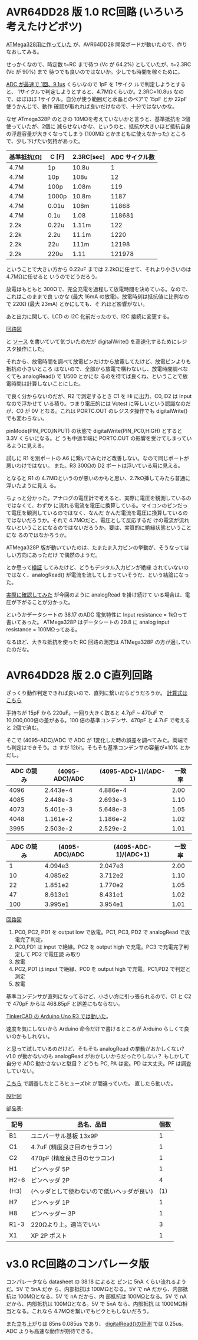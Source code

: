 # AVR64DD28 版 1.0 RC回路 (いろいろ考えたけどボツ)
<!-- {{{ -->
[ATMega328用に作っていた](../RC直列回路計算.md) が、AVR64DD28 開発ボードが動いたので、作り
なおしてみる。

せっかくなので、時定数 t=RC まで待つ (Vc が 64.2%) としていたが、t=2.3RC (Vc が 90%) まで
待つでも良いのではないか。少しでも時間を稼ぐために。

[ADC が最速で 1回、9.1us](../../MiconBoards/AVR64DD28/README.md) くらいなので 1pF を 1サイク
ルで判定しようとすると、 1サイクルで判定しようとすると、4.7MΩくらいか。2.3RC=10.8us なの
で、ほぼほぼ 1サイクル。自分が使う範囲だと水晶とのペアで 15pF とか 22pF 使うかんじで、動作
確認が取れれば良いだけなので、十分ではないかな。

なぜ ATmega328P のときの 10MΩを考えていないかと言うと、基準抵抗を 3個使っていたが、2個に
減らせないかな、というのと、抵抗が大きいほど抵抗自身の浮遊容量が大きくなってしまう (100MΩ
とかまともに使えなかった) ところで、少し下げたい気持があった。

| 基準抵抗[Ω] | C [F] | 2.3RC[sec] | ADC サイクル数 |
| ---          | ---   | ---        | ---            |
| 4.7M         |  1p   |  10.8u     |  1             |
| 4.7M         | 10p   |  108u      |  12            |
| 4.7M         | 100p  |  1.08m     |  119           |
| 4.7M         | 1000p |  10.8m     |  1187          |
| 4.7M         | 0.01u |   108m     |  11868         |
| 4.7M         |  0.1u |  1.08      |  118681        |
| 2.2k         | 0.22u |  1.11m     |  122           |
| 2.2k         |  2.2u |  11.1m     |  1220          |
| 2.2k         |   22u |   111m     |  12198         |
| 2.2k         |  220u |   1.11     |  121978        |

ということで大きい方から 0.22uF までは 2.2kΩに任せて、それより小さいのは 4.7MΩに任せると
いうのでどうだろう。

放電はもともと 300Ωで、完全充電を過程して放電時間を決めている。なので、これはこのままで良
いかな (最大 16mA の放電)。放電時刻は抵抗値に比例なので 220Ω (最大 23mA) とかにしても、そ
れほど影響がない。

あと出力に関して、LCD の I2C 化前だったので、I2C 接続に変更する。

[回路図](./v1.0/kicad/CapMeter_AVR64DD28_1.0/CapMeter_AVR64DD28_1.0.pdf)

と
[ソース](./v1.0/arduino/CMeterAVR64DD28_1.0/CMeterAVR64DD28_1.0.ino)
を書いていて気づいたのだが digitalWrite() を高速化するためにレジスタ操作にした。

それから、放電時間を調べて放電ピンだけから放電してたけど、放電ピンよりも抵抗の小さいところ
はないので、全部から放電で構わないし、放電時間調べなくても analogRead() で 1/500 とかにな
るのを待てば良くね、ということで放電時間は計算しないことにした。

で良く分からないのだが、R2 で測定するとき C1 を Hi に出力、C0, D2 は Input なので浮かせて
いる積り。つまり電圧的には Vctest に等しいという認識なのだが、C0 が 0V となる。これは
PORTC.OUT のレジスタ操作でも digitalWrite() でも変わらない。

pinMode(PIN_PC0,INPUT) の状態で digitalWrite(PIN_PC0,HIGH) とすると 3.3V くらいになる。ど
うも中途半端に PORTC.OUT の影響を受けてしまっているように見える。

試しに R1 を別ポートの A6 に繋いでみたけど改善しない。なので同じポートが悪いわけではない。
また。R3 300Ωの D2 ポートは浮いている用に見える。

となると R1 の 4.7MΩというのが悪いのかもと思い、2.7kΩ挿してみたら普通に浮いたように見え
る。

ちょっと分かった。アナログの電圧計で考えると、実際に電圧を観測しているのではなくて、わずか
に流れる電流を電圧に換算している。マイコンのピンだって電圧を観測しているのではなく、なんだ
かんだ電流を電圧に換算しているのではないだろうか。それで 4.7MΩだと、電圧として反応するだ
けの電流が流れないということになるのではないだろうか。要は、実質的に絶縁状態ということにな
るのではなかろうか。

ATMega328P 版が動いていたのは、たまたま入力ピンの挙動が、そうなってほしい方向にあっただけ
で偶然のようだ。

とか思って[検証](../../MiconBoards/AVR64DD28/) してみたけど、どうもデジタル入力ピンが絶縁
されていないのではなく、analogRead() が電流を流してしまっていそうだ、という結論になった。

[実際に確認してみた](../../MiconBoards/AVR64DD28/) が今回のように analogRead を掛け続けて
いる場合は、電圧が下がることが分かった。

というかデータシートの 38.17 のADC 電気特性に Input resistance = 1kΩって書いてあった。
ATMega328P はデータシートの 29.8 に analog input resistance = 100MΩってある。

なるほど、大きな抵抗を使った RC 回路の測定は ATMega328P の方が適していたのだな。

<!-- }}} -->

# AVR64DD28 版 2.0 C直列回路

ざっくり動作判定できれば良いので、直列に繋いだらどうだろうか。
[計算式はこちら](./C直列回路.md)

手持ちが 15pF から 220uF。一回り大きく取ると 4.7pF ~ 470uF で 10,000,000倍の差がある。100
倍の基準コンデンサ、470pF と 4.7uF で考えると 2個で済む。 

そこで (4095-ADC)/ADC で ADC が 1変化した時の誤差を調べてみた。両端でも判定はできそう。さ
すが 12bit。そもそも基準コンデンサの容量が±10% とかだし。

| ADC の読み | (4095-ADC)/ADC | (4095-ADC+1)/(ADC-1) | 一致率 |
| ---        | ---            | ---                  | ---    |
| 4096       | 2.443e-4       | 4.886e-4             | 2.00   |
| 4085       | 2.448e-3       | 2.693e-3             | 1.10   |
| 4073       | 5.401e-3       | 5.648e-3             | 1.05   |
| 4048       | 1.161e-2       | 1.186e-2             | 1.02   |
| 3995       | 2.503e-2       | 2.529e-2             | 1.01   |

| ADC の読み | (4095-ADC)/ADC | (4095-ADC-1)/(ADC+1) | 一致率 |
| ---        | ---            | ---                  | ---    |
| 1          | 4.094e3        | 2.047e3              | 2.00   |
| 10         | 4.085e2        | 3.712e2              | 1.10   |
| 22         | 1.851e2        | 1.770e2              | 1.05   |          
| 47         | 8.613e1        | 8.431e1              | 1.02   |
| 100        | 3.995e1        | 3.954e1              | 1.01   |

[回路図](./v2.0/CapMeterAvr64_v2.0/CapMeterAvr64_v2.0.pdf)

1. PC0, PC2, PD1 を output low で放電。PC1, PC3, PD2 で analogRead で放電完了判定。
1. PC0,PD1 は input で絶縁。PC2 を output high で充電。PC3 で充電完了判定して PD2 で電圧読
   み取り
1. 放電
1. PC2, PD1 は input で絶縁、PC0 を output high で充電。PC1,PD2 で判定と測定
1. 放電

基準コンデンサが直列になってるけど、小さい方に引っ張られるので、C1 と C2 で 470pF からは
468.85pF と誤差にもならない。

[TinkerCAD の Arduino Uno R3 では動いた](https://www.tinkercad.com/things/6FRR9RiKOJp-)。

速度を気にしないから Arduino 命令だけで書けるところが Arduino らしくて良いのかもしれない。

と思って試しているのだけど、そもそも analogRead の挙動がおかしくない?
v1.0 が動かないのも analogRead がおかしいからだったりしない？
もしかして自分で ADC 動かさないと駄目？
どうも PC, PA は変。PD は大丈夫。PF は調査していない。

[こちら](../../MiconBoards/AVR64DD28/README.md) で調査したところヒューズbit が間違っていた。
直したら動いた。

[設計図](./v2.0/CapMeterAvr64_v2.0.pdf)

部品表:

| 記号 | 品名、品目 | 個数 |
| --- | --- | --- |
| B1 | ユニバーサル基板 13x9P | 1 |
| C1 | 4.7uF (精度良さ目のセラコン) | 1 |
| C2 | 470pF (精度良さ目のセラコン) | 1 |
| H1 | ピンヘッダ 5P | 1 |
| H2-6 | ピンヘッダ 2P | 4 |
| (H3) | (ヘッダとして使わないので低いヘッダが良い) | (1) |
| H7 | ピンヘッダ 1P | 1 |
| H8 | ピンヘッダー 3P | 1 |
| R1-3 | 220Ωより上。適当でいい | 3 |
| X1 | XP 2P ポスト | 1 |

# v3.0 RC回路のコンパレータ版

コンパレータなら datasheet の 38.18 によると ピンに 5nA くらい流れるようだ。5V で 5nA だか
ら、内部抵抗は 100MΩとなる。5V で nA だから、内部抵抗は 100MΩとなる。5V で nA だから、内
部抵抗は 100MΩとなる。5V で nA だから、内部抵抗は 100MΩとなる。5V で 5nA なら、内部抵抗
は 1000MΩ相当となる。これなら 4.7MΩを繋いでもビクともしないだろう。

また立ち上がりは 85ns 0.085us であり、
[digitalRead()の計測](../../MiconBoards/AVR64DD28/arduino/FuncSpeedTest/) 
では 0.25us。ADC よりも高速な動作が期待できる。
